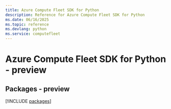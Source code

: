 ```yaml
---
title: Azure Compute Fleet SDK for Python
description: Reference for Azure Compute Fleet SDK for Python
ms.date: 06/16/2025
ms.topic: reference
ms.devlang: python
ms.service: computefleet
---
```

# Azure Compute Fleet SDK for Python - preview
## Packages - preview
[!INCLUDE [packages](compute-fleet-index.md)]